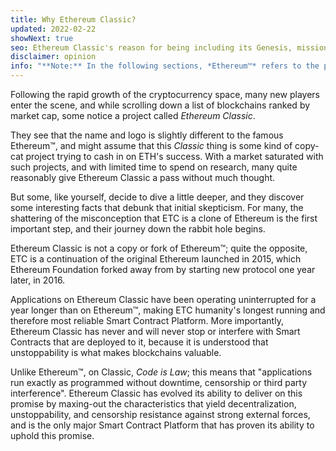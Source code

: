 ```yaml
---
title: Why Ethereum Classic?
updated: 2022-02-22
showNext: true
seo: Ethereum Classic's reason for being including its Genesis, mission of Decentralization and the bright future it enables thanks to Code is Law
disclaimer: opinion
info: "**Note:** In the following sections, *Ethereum™* refers to the post DAO Fork [Ethereum Foundation](https://ethereum.org) Mainnet Chain, not to be confused with the Ethereum *protocol*, which is utilized by many blockchain projects including Ethereum Classic."
---
```


Following the rapid growth of the cryptocurrency space, many new players enter the scene, and while scrolling down a list of blockchains ranked by market cap, some notice a project called _Ethereum Classic_.

They see that the name and logo is slightly different to the famous Ethereum™, and might assume that this _Classic_ thing is some kind of copy-cat project trying to cash in on ETH's success. With a market saturated with such projects, and with limited time to spend on research, many quite reasonably give Ethereum Classic a pass without much thought.

But some, like yourself, decide to dive a little deeper, and they discover some interesting facts that debunk that initial skepticism. For many, the shattering of the misconception that ETC is a clone of Ethereum is the first important step, and their journey down the rabbit hole begins.

Ethereum Classic is not a copy or fork of Ethereum™; quite the opposite, ETC is a continuation of the original Ethereum launched in 2015, which Ethereum Foundation forked away from by starting new protocol one year later, in 2016.

Applications on Ethereum Classic have been operating uninterrupted for a year longer than on Ethereum™, making ETC humanity's longest running and therefore most reliable Smart Contract Platform. More importantly, Ethereum Classic has never and will never stop or interfere with Smart Contracts that are deployed to it, because it is understood that unstoppability is what makes blockchains valuable.

Unlike Ethereum™, on Classic, _Code is Law_; this means that "applications run exactly as programmed without downtime, censorship or third party interference". Ethereum Classic has evolved its ability to deliver on this promise by maxing-out the characteristics that yield decentralization, unstoppability, and censorship resistance against strong external forces, and is the only major Smart Contract Platform that has proven its ability to uphold this promise.
